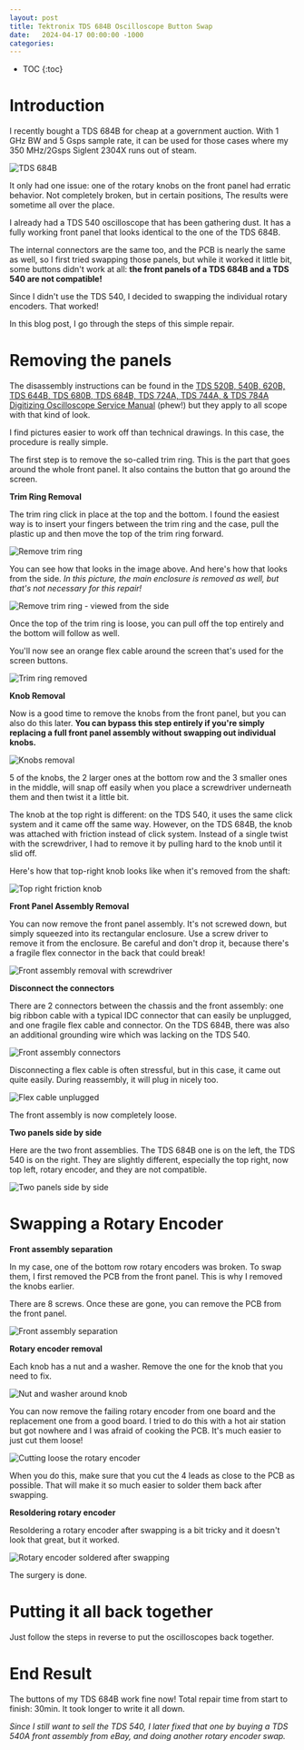```yaml
---
layout: post
title: Tektronix TDS 684B Oscilloscope Button Swap
date:   2024-04-17 00:00:00 -1000
categories:
---
```


* TOC
{:toc}

# Introduction

I recently bought a TDS 684B for cheap at a government auction. With 1 GHz BW 
and 5 Gsps sample rate, it can be used for those cases where my 350 MHz/2Gsps 
Siglent 2304X runs out of steam. 

![TDS 684B](/assets/tds_button/tds684b_front.jpg)

It only had one issue: one of the rotary knobs on the front panel had erratic
behavior. Not completely broken, but in certain positions, The results were sometime 
all over the place.

I already had a TDS 540 oscilloscope that has been gathering dust. It has
a fully working front panel that looks identical to the one of the TDS 684B.

The internal connectors are the same too, and the PCB is nearly the same as well,
so I first tried swapping those panels, but while it worked it little bit, some
buttons didn't work at all: **the front panels of a TDS 684B and a TDS 540
are not compatible!** 

Since I didn't use the TDS 540, I decided to swapping the individual rotary
encoders. That worked!

In this blog post, I go through the steps of this simple repair.

# Removing the panels

The disassembly instructions can be found in the 
[TDS 520B, 540B, 620B, TDS 644B, TDS 680B, TDS 684B, TDS 724A, TDS 744A, & TDS 784A Digitizing Oscilloscope Service Manual](https://w140.com/tekwiki/images/4/41/070-9386-03.pdf) 
(phew!) but they apply to all scope with that kind of look.

I find pictures easier to work off than technical drawings. In this case, the
procedure is really simple.

The first step is to remove the so-called trim ring. This is the part that
goes around the whole front panel. It also contains the button that go
around the screen.

**Trim Ring Removal**

The trim ring click in place at the top and the bottom. I found the easiest
way is to insert your fingers between the trim ring and the case, pull the
plastic up and then move the top of the trim ring forward.

![Remove trim ring](/assets/tds_button/remove_front_frame.jpg)

You can see how that looks in the image above. And here's how that
looks from the side. *In this picture, the main enclosure is removed as well, but that's
not necessary for this repair!*

![Remove trim ring - viewed from the side](/assets/tds_button/remove_front_frame_from_the_side.jpg)

Once the top of the trim ring is loose,  you can pull off the top entirely and the 
bottom will follow as well.

You'll now see an orange flex cable around the screen that's used for the screen buttons.

![Trim ring removed](/assets/tds_button/front_frame_removed.jpg)

**Knob Removal**

Now is a good time to remove the knobs from the front panel, but you can
also do this later. **You can bypass this step entirely if you're simply
replacing a full front panel assembly without swapping out individual knobs.**

![Knobs removal](/assets/tds_button/button_removal.jpg)

5 of the knobs, the 2 larger ones at the bottom row and the 3 smaller ones
in the middle, will snap off easily when you place a screwdriver underneath
them and then twist it a little bit.

The knob at the top right is different: on the TDS 540, it uses the same
click system and it came off the same way. However, on the TDS 684B, the
knob was attached with friction instead of click system. Instead of a single
twist with the screwdriver, I had to remove it by pulling hard to the knob
until it slid off.

Here's how that top-right knob looks like when it's removed from the shaft:

![Top right friction knob](/assets/tds_button/friction_knob.jpg)


**Front Panel Assembly Removal**

You can now remove the front panel assembly. It's not screwed down, but simply
squeezed into its rectangular enclosure. Use a screw driver to remove it
from the enclosure. Be careful and don't drop it, because there's a fragile
flex connector in the back that could break!

![Front assembly removal with screwdriver](/assets/tds_button/front_assembly_removal_2.jpg)

**Disconnect the connectors**

There are 2 connectors between the chassis and the front assembly: one big
ribbon cable with a typical IDC connector that can easily be unplugged, 
and one fragile flex cable and connector. On the TDS 684B, there was also an 
additional grounding wire which was lacking on the TDS 540.

![Front assembly connectors](/assets/tds_button/front_assembly_connectors.jpg)

Disconnecting a flex cable is often stressful, but in this case, it came out
quite easily. During reassembly, it will plug in nicely too.

![Flex cable unplugged](/assets/tds_button/flex_cable_unplugged.jpg)

The front assembly is now completely loose.

**Two panels side by side**

Here are the two front assemblies. The TDS 684B one is on
the left, the TDS 540 is on the right. They are slightly different, especially
the top right, now top left, rotary encoder, and they are not compatible.

![Two panels side by side](/assets/tds_button/two_panels_side_by_side.jpg)

# Swapping a Rotary Encoder

**Front assembly separation**

In my case, one of the bottom row rotary encoders was broken. To swap them,
I first removed the PCB from the front panel. This is why I removed the
knobs earlier.

There are 8 screws. Once these are gone, you can remove the PCB from the
front panel.

![Front assembly separation](/assets/tds_button/front_assembly_separation.jpg)

**Rotary encoder removal**

Each knob has a nut and a washer. Remove the one for the knob that you need
to fix.

![Nut and washer around knob](/assets/tds_button/nut_and_washer_removal.jpg)

You can now remove the failing rotary encoder from one board and the replacement
one from a good board. I tried to do this with a hot air station but got nowhere
and I was afraid of cooking the PCB. It's much easier to just cut them loose!

![Cutting loose the rotary encoder](/assets/tds_button/cutting_loose_the_encoder.jpg)

When you do this, make sure that you cut the 4 leads as close to the PCB as
possible. That will make it so much easier to solder them back after swapping.

**Resoldering rotary encoder**

Resoldering a rotary encoder after swapping is a bit tricky and it doesn't look
that great, but it worked.

![Rotary encoder soldered after swapping](/assets/tds_button/resoldered_encoder.jpg)

The surgery is done.

# Putting it all back together

Just follow the steps in reverse to put the oscilloscopes back together.

# End Result

The buttons of my TDS 684B work fine now! Total repair time from start to finish: 
30min. It took longer to write it all down.

*Since I still want to sell the TDS 540, I later fixed that one by buying a TDS 540A 
front assembly from eBay, and doing another rotary encoder swap.*


